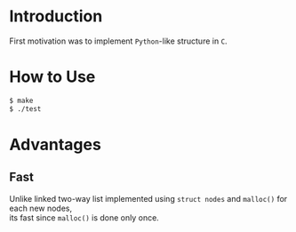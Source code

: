 
# Introduction

First motivation was to implement `Python`-like structure in `C`.

# How to Use

```sh
$ make
$ ./test
```

# Advantages

## Fast

Unlike linked two-way list implemented using `struct nodes` and `malloc()` for each new nodes,  
its fast since `malloc()` is done only once.
